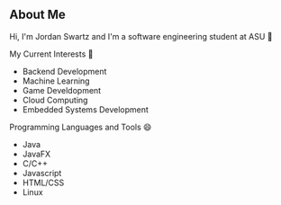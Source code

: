 About Me
--------------------------------------------------------------
Hi, I'm Jordan Swartz and I'm a software engineering student at ASU 👋

My Current Interests 👀
- Backend Development
- Machine Learning
- Game Develdopment
- Cloud Computing
- Embedded Systems Development

Programming Languages and Tools 😄
- Java
- JavaFX
- C/C++
- Javascript
- HTML/CSS
- Linux
